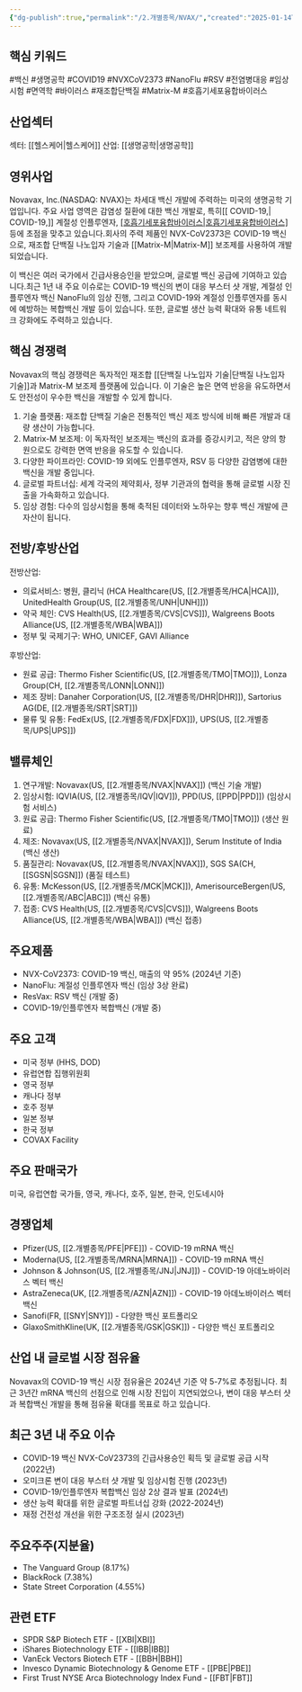 ```yaml
---
{"dg-publish":true,"permalink":"/2.개별종목/NVAX/","created":"2025-01-14T20:51:06.106+09:00","updated":"2025-06-03T20:06:00.428+09:00"}
---
```


## 핵심 키워드

#백신 #생명공학 #COVID19 #NVXCoV2373 #NanoFlu #RSV #전염병대응 #임상시험 #면역학 #바이러스 #재조합단백질 #Matrix-M #호흡기세포융합바이러스

## 산업섹터

섹터: [[헬스케어\|헬스케어]]
산업: [[생명공학\|생명공학]]

## 영위사업

Novavax, Inc.(NASDAQ: NVAX)는 차세대 백신 개발에 주력하는 미국의 생명공학 기업입니다. 주요 사업 영역은 감염성 질환에 대한 백신 개발로, 특히[[ COVID-19,\| COVID-19,]] 계절성 인플루엔자, [[호흡기세포융합바이러스\|호흡기세포융합바이러스]](RSV) 등에 초점을 맞추고 있습니다.회사의 주력 제품인 NVX-CoV2373은 COVID-19 백신으로, 재조합 단백질 나노입자 기술과 [[Matrix-M\|Matrix-M]] 보조제를 사용하여 개발되었습니다. 

이 백신은 여러 국가에서 긴급사용승인을 받았으며, 글로벌 백신 공급에 기여하고 있습니다.최근 1년 내 주요 이슈로는 COVID-19 백신의 변이 대응 부스터 샷 개발, 계절성 인플루엔자 백신 NanoFlu의 임상 진행, 그리고 COVID-19와 계절성 인플루엔자를 동시에 예방하는 복합백신 개발 등이 있습니다. 또한, 글로벌 생산 능력 확대와 유통 네트워크 강화에도 주력하고 있습니다.

## 핵심 경쟁력

Novavax의 핵심 경쟁력은 독자적인 재조합 [[단백질 나노입자 기술\|단백질 나노입자 기술]]과 Matrix-M 보조제 플랫폼에 있습니다. 이 기술은 높은 면역 반응을 유도하면서도 안전성이 우수한 백신을 개발할 수 있게 합니다.

1. 기술 플랫폼: 재조합 단백질 기술은 전통적인 백신 제조 방식에 비해 빠른 개발과 대량 생산이 가능합니다.
2. Matrix-M 보조제: 이 독자적인 보조제는 백신의 효과를 증강시키고, 적은 양의 항원으로도 강력한 면역 반응을 유도할 수 있습니다.
3. 다양한 파이프라인: COVID-19 외에도 인플루엔자, RSV 등 다양한 감염병에 대한 백신을 개발 중입니다.
4. 글로벌 파트너십: 세계 각국의 제약회사, 정부 기관과의 협력을 통해 글로벌 시장 진출을 가속화하고 있습니다.
5. 임상 경험: 다수의 임상시험을 통해 축적된 데이터와 노하우는 향후 백신 개발에 큰 자산이 됩니다.

## 전방/후방산업

전방산업:

- 의료서비스: 병원, 클리닉 (HCA Healthcare(US, [[2.개별종목/HCA\|HCA]]), UnitedHealth Group(US, [[2.개별종목/UNH\|UNH]]))
- 약국 체인: CVS Health(US, [[2.개별종목/CVS\|CVS]]), Walgreens Boots Alliance(US, [[2.개별종목/WBA\|WBA]])
- 정부 및 국제기구: WHO, UNICEF, GAVI Alliance

후방산업:

- 원료 공급: Thermo Fisher Scientific(US, [[2.개별종목/TMO\|TMO]]), Lonza Group(CH, [[2.개별종목/LONN\|LONN]])
- 제조 장비: Danaher Corporation(US, [[2.개별종목/DHR\|DHR]]), Sartorius AG(DE, [[2.개별종목/SRT\|SRT]])
- 물류 및 유통: FedEx(US, [[2.개별종목/FDX\|FDX]]), UPS(US, [[2.개별종목/UPS\|UPS]])

## 밸류체인

1. 연구개발: Novavax(US, [[2.개별종목/NVAX\|NVAX]]) (백신 기술 개발)
2. 임상시험: IQVIA(US, [[2.개별종목/IQV\|IQV]]), PPD(US, [[PPD\|PPD]]) (임상시험 서비스)
3. 원료 공급: Thermo Fisher Scientific(US, [[2.개별종목/TMO\|TMO]]) (생산 원료)
4. 제조: Novavax(US, [[2.개별종목/NVAX\|NVAX]]), Serum Institute of India (백신 생산)
5. 품질관리: Novavax(US, [[2.개별종목/NVAX\|NVAX]]), SGS SA(CH, [[SGSN\|SGSN]]) (품질 테스트)
6. 유통: McKesson(US, [[2.개별종목/MCK\|MCK]]), AmerisourceBergen(US, [[2.개별종목/ABC\|ABC]]) (백신 유통)
7. 접종: CVS Health(US, [[2.개별종목/CVS\|CVS]]), Walgreens Boots Alliance(US, [[2.개별종목/WBA\|WBA]]) (백신 접종)

## 주요제품

- NVX-CoV2373: COVID-19 백신, 매출의 약 95% (2024년 기준)
- NanoFlu: 계절성 인플루엔자 백신 (임상 3상 완료)
- ResVax: RSV 백신 (개발 중)
- COVID-19/인플루엔자 복합백신 (개발 중)

## 주요 고객

- 미국 정부 (HHS, DOD)
- 유럽연합 집행위원회
- 영국 정부
- 캐나다 정부
- 호주 정부
- 일본 정부
- 한국 정부
- COVAX Facility

## 주요 판매국가

미국, 유럽연합 국가들, 영국, 캐나다, 호주, 일본, 한국, 인도네시아

## 경쟁업체

- Pfizer(US, [[2.개별종목/PFE\|PFE]]) - COVID-19 mRNA 백신
- Moderna(US, [[2.개별종목/MRNA\|MRNA]]) - COVID-19 mRNA 백신
- Johnson & Johnson(US, [[2.개별종목/JNJ\|JNJ]]) - COVID-19 아데노바이러스 벡터 백신
- AstraZeneca(UK, [[2.개별종목/AZN\|AZN]]) - COVID-19 아데노바이러스 벡터 백신
- Sanofi(FR, [[SNY\|SNY]]) - 다양한 백신 포트폴리오
- GlaxoSmithKline(UK, [[2.개별종목/GSK\|GSK]]) - 다양한 백신 포트폴리오

## 산업 내 글로벌 시장 점유율

Novavax의 COVID-19 백신 시장 점유율은 2024년 기준 약 5-7%로 추정됩니다. 최근 3년간 mRNA 백신의 선점으로 인해 시장 진입이 지연되었으나, 변이 대응 부스터 샷과 복합백신 개발을 통해 점유율 확대를 목표로 하고 있습니다.

## 최근 3년 내 주요 이슈

- COVID-19 백신 NVX-CoV2373의 긴급사용승인 획득 및 글로벌 공급 시작 (2022년)
- 오미크론 변이 대응 부스터 샷 개발 및 임상시험 진행 (2023년)
- COVID-19/인플루엔자 복합백신 임상 2상 결과 발표 (2024년)
- 생산 능력 확대를 위한 글로벌 파트너십 강화 (2022-2024년)
- 재정 건전성 개선을 위한 구조조정 실시 (2023년)

## 주요주주(지분율)

- The Vanguard Group (8.17%)
- BlackRock (7.38%)
- State Street Corporation (4.55%)

## 관련 ETF

- SPDR S&P Biotech ETF - [[XBI\|XBI]]
- iShares Biotechnology ETF - [[IBB\|IBB]]
- VanEck Vectors Biotech ETF - [[BBH\|BBH]]
- Invesco Dynamic Biotechnology & Genome ETF - [[PBE\|PBE]]
- First Trust NYSE Arca Biotechnology Index Fund - [[FBT\|FBT]]
